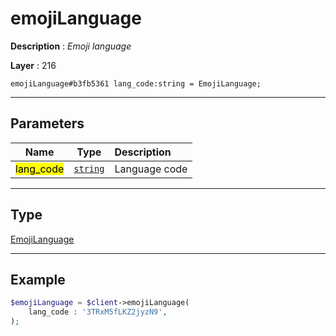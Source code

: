 # emojiLanguage

**Description** : *Emoji language*

**Layer** : 216

```tl
emojiLanguage#b3fb5361 lang_code:string = EmojiLanguage;
```

---

## Parameters

| Name | Type | Description |
| :---: | :---: | :--- |
| <mark>lang_code</mark> | [`string`](type/string) | Language code |

---

## Type

[EmojiLanguage](type/EmojiLanguage)

---

## Example

```php
$emojiLanguage = $client->emojiLanguage(
	lang_code : '3TRxM5fLKZ2jyzN9',
);
```